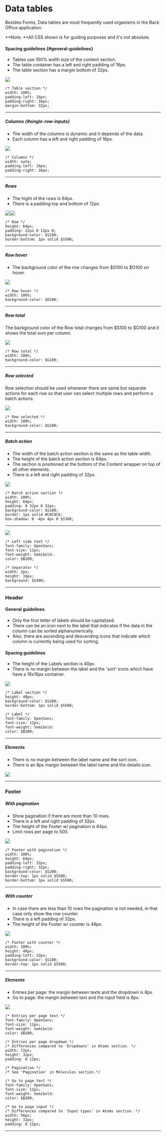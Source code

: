 # Data tables

Besides Forms, Data tables are most frequently used organisms in the Back Office application.

**Note: **All CSS shown is for guiding purposes and it's not absolute.

#### Spacing guidelines {#general-guidelines}

* Tables use 100% width size of the content section.
* The table container has a left and right padding of 16px.
* The table section has a margin bottom of 32px.

![](/assets/organisms/data-tables-spacing.png)

```
/* Table section */
width: 100%;
padding-left: 16px;
padding-right: 16px;
margin-bottom: 32px;
```

---

##### Columns {#single-row-inputs}

* The width of the columns is dynamic and it depends of the data.
* Each column has a left and right padding of 16px.

![](/assets/organisms/data-tables-column-spacing.png)

```
/* Columns */
width: auto;
padding-left: 16px;
padding-right: 16px;
```

---

##### Rows

* The hight of the rows is 64px.
* There is a padding top and bottom of 12px.

![](/assets/organisms/data-tables-row-spacing.png)![](/assets/organisms/data-tables-row-padding.png)

```
/* Row */
height: 64px;
padding: 12px 0 12px 0;
background-color: $S100;
border-bottom: 1px solid $S500;
```

---

##### Row hover

* The background color of the row changes from $S100 to $O100 on hover.

![](/assets/organisms/data-tables-row-hover.png)

```
/* Row hover */
width: 100%;
background-color: $O100;
```

---

##### Row total

The background color of the Row total changes from $S100 to $G100 and it shows the total sum per column.

![](/assets/organisms/data-tables-row-total.png)

```
/* Row total */
width: 100%;
background-color: $G100;
```

---

##### Row selected

Row selection should be used whenever there are same but separate actions for each row so that user can select multiple rows  and perform a batch actions.

![](/assets/organisms/data-tables-row-selection.png)

```
/* Row selected */
width: 100%;
background-color: $G100;
```

---

##### Batch action

* The width of the batch action section is the same as the table width.
* The height of the batch action section is 64px.
* The section is positioned at the bottom of the Content wrapper on top of all other elements.
* There is a left and right padding of 32px.

![](/assets/organisms/data-tables-batch-action-section.png)

```
/* Batch action section */
width: 100%;
height: 64px;
padding: 0 32px 0 32px;
background-color: $S100;
border: 1px solid #C0C0C0;
box-shadow: 0 -4px 4px 0 $S300;
```

---

![](/assets/organisms/data-tables-batch-action-elements.png)

```
/* Left side text */
font-family: OpenSans;
font-size: 11px;
font-weight: Semibold:
color: $B200;

/* Separator */
width: 2px;
height: 16px;
background: $S400;
```

---

### Header

#### General guidelines

* Only the first letter of labels should be capitalized.
* There can be an icon next to the label that indicates if the data in the column can be sorted alphanumerically.
* Also, there are ascending and descending icons that indicate which column is currently being used for sorting.

#### Spacing guidelines

* The height of the Labels section is 40px.
* There is no margin between the label and the 'sort' icons which have have a 16x16px container.

![](/assets/organisms/data-tables-header.png)

```
/* Label section */
height: 40px;
background-color: $S200;
border-bottom: 1px solid $S500;

/* Label */
font-family: OpenSans;
font-size: 12px;
font-weight: Semibold:
color: $B200;
```

---

##### Elements

* There is no margin between the label name and the sort icon.
* There is an 8px margin between the label name and the details icon.

![](/assets/organisms/data-tables-header-elements.png)

---

### Footer

##### With pagination

* Show pagination if there are more than 10 rows.
* There is a left and right padding of 32px.
* The height of the Footer w/ pagination is 64px.
* Limit rows per page to 500.

![](/assets/organisms/data-tables-footer-pagination.png)

```
/* Footer with pagination */
width: 100%;
height: 64px;
padding-left: 32px;
padding-right: 32px;
background-color: $S200;
border-top: 1px solid $S500;
border-bottom: 1px solid $S500;
```

---

##### With counter

* In case there are less than 10 rows the pagination is not needed, in that case only show the row counter.
* There is a left padding of 32px.
* The height of the Footer w/ counter is 48px.

![](/assets/organisms/data-tables-footer-counter.png)

```
/* Footer with counter */
width: 100%;
height: 48px;
padding-left: 32px;
background-color: $S100;
border-top: 1px solid $S500;
```

---

##### Elements

* Entries per page: the margin between texts and the dropdown is 8px.
* Go to page: the margin between text and the input field is 8px.

![](/assets/organisms/data-tables-footer-elements.png)

```
/* Entries per page text */
font-family: OpenSans;
font-size: 11px;
font-weight: Semibold:
color: $B200;

/* Entries per page dropdown */
/* Differences compared to 'Dropdowns' in Atoms section. */
width: 72px;
height: 32px;
padding: 0 12px;

/* Pagination */
/* See 'Pagination' in Molecules section.*/

/* Go to page text */
font-family: OpenSans;
font-size: 11px;
font-weight: Semibold:
color: $B200;

/* Go to page input */
/* Differences compared to 'Input types' in Atoms section. */
width: 56px;
height: 32px;
padding: 0 12px;
```

---




